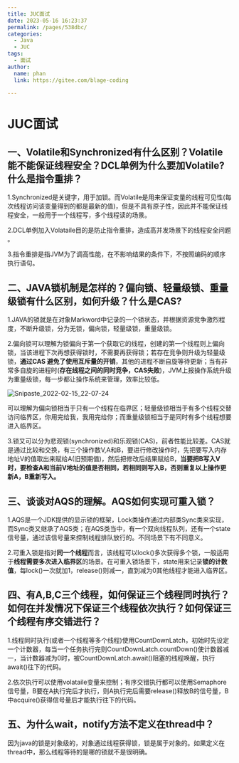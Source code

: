 ```yaml
---
title: JUC面试
date: 2023-05-16 16:23:37
permalink: /pages/538dbc/
categories: 
  - Java
  - JUC
tags: 
  - 面试
author: 
  name: phan
  link: https://gitee.com/blage-coding

---
```

# JUC面试

## 一、Volatile和Synchronized有什么区别？Volatile能不能保证线程安全？DCL单例为什么要加Volatile?什么是指令重排？

1.Synchronized是关键字，用于加锁。而Volatile是用来保证变量的线程可见性(每次线程访问该变量得到的都是最新的值)，但是不具有原子性，因此并不能保证线程安全，一般用于一个线程写，多个线程读的场景。

2.DCL单例加入Volataile目的是防止指令重排，造成高并发场景下的线程安全问题 。

3.指令重排是指JVM为了调高性能，在不影响结果的条件下，不按照编码的顺序执行语句。

## 二、JAVA锁机制是怎样的？偏向锁、轻量级锁、重量级锁有什么区别，如何升级？什么是CAS?

1.JAVA的锁就是在对象Markword中记录的一个锁状态，并根据资源竞争激烈程度，不断升级锁，分为无锁，偏向锁，轻量级锁，重量级锁。

2.偏向锁可以理解为锁偏向于第一个获取它的线程，创建的第一个线程则上偏向锁，当该进程下次再想获得锁时，不需要再获得锁；若存在竞争则升级为轻量级锁，**通过CAS 避免了使用互斥量的开销**，其他的进程不断自旋等待更新；当有非常多自旋的进程时(**存在线程之间的同时竞争，CAS失败**)，JVM上报操作系统升级为重量级锁，每一步都让操作系统来管理，效率比较低。

![Snipaste_2022-02-15_22-07-24](https://jsd.cdn.zzko.cn/gh/blage-coding/picx-images-hosting@master/20230516/c7948a71d8b940e2be8e67948c04cbe5.5ezf0eke4280.webp)

可以理解为偏向锁相当于只有一个线程在临界区；轻量级锁相当于有多个线程交替访问临界区，你用完给我，我用完给你；而重量级锁相当于是同时有多个线程想要进入临界区。

3.锁又可以分为悲观锁(synchronized)和乐观锁(CAS)，前者性能比较差。CAS就是通过比较和交换，有三个操作数V,A和B，要进行修改操作时，先把要写入内存地址V的值取出来赋给A(旧预期值)，然后把修改后结果赋给B，**当要把B写入V时，要检查A和当前V地址的值是否相同，若相同则写入B，否则重复以上操作更新A，B重新写入。**

## 三、谈谈对AQS的理解。AQS如何实现可重入锁？

1.AQS是一个JDK提供的显示锁的框架，Lock类操作通过内部类Sync类来实现，而Sync类又继承了AQS类；在AQS类当中，有一个双向线程队列，还有一个state信号量，通过该信号量来控制线程排队放行的。不同场景下有不同意义。

2.可重入锁是指对**同一个线程**而言，该线程可以lock()多次获得多个锁，一般适用于**线程需要多次进入临界区**的场景。在可重入锁场景下，state用来记录**锁的计数值**，每lock()一次就加1，release()则减一，直到减为0其他线程才能进入临界区。

## 四、有A,B,C三个线程，如何保证三个线程同时执行？如何在并发情况下保证三个线程依次执行？如何保证三个线程有序交错进行？

1.线程同时执行(或者一个线程等多个线程)使用CountDownLatch，初始时先设定一个计数器，每当一个任务执行完则CountDownLatch.countDown()使计数器减一，当计数器减为0时，被CountDownLatch.await()阻塞的线程唤醒，执行await()往下的代码。

2.依次执行可以使用volataile变量来控制；有序交错执行都可以使用Semaphore信号量，B要在A执行完后才执行，则A执行完后需要release()释放B的信号量，B中acquire()获得信号量后才能执行往下的代码。

## 五、为什么wait，notify方法不定义在thread中？

因为java的锁是对象级的，对象通过线程获得锁，锁是属于对象的。如果定义在thread中，那么线程等待的是哪的锁就不是很明确。